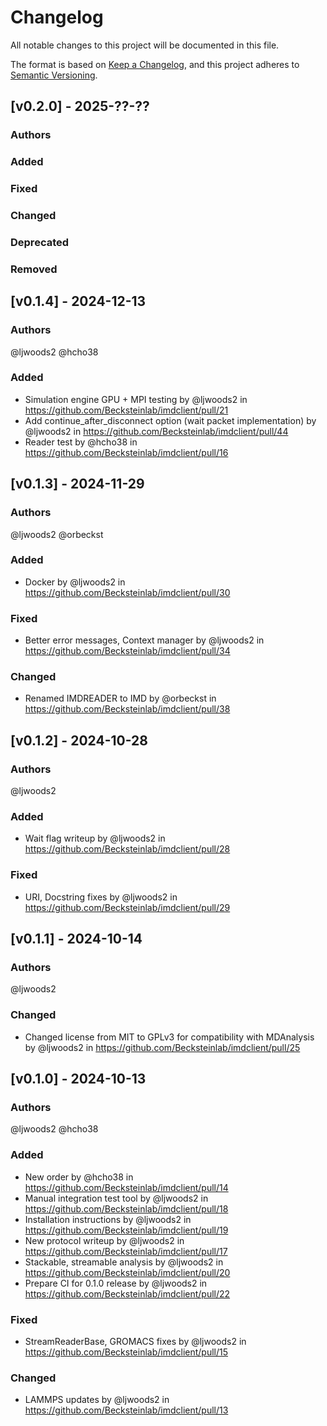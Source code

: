 # Changelog
All notable changes to this project will be documented in this file.

The format is based on [Keep a Changelog](https://keepachangelog.com/en/1.0.0/),
and this project adheres to [Semantic Versioning](https://semver.org/spec/v2.0.0.html).

<!--
The rules for this file:
  * entries are sorted newest-first.
  * summarize sets of changes - don't reproduce every git log comment here.
  * don't ever delete anything.
  * keep the format consistent:
    * do not use tabs but use spaces for formatting
    * 79 char width
    * YYYY-MM-DD date format (following ISO 8601)
  * accompany each entry with github issue/PR number (Issue #xyz)
-->

## [v0.2.0] - 2025-??-??

### Authors
<!-- GitHub usernames of contributors to this release -->

### Added
<!-- New added features -->

### Fixed
<!-- Bug fixes -->

### Changed
<!-- Changes in existing functionality -->

### Deprecated
<!-- Soon-to-be removed features -->

### Removed
<!-- Removed features -->



## [v0.1.4] - 2024-12-13

### Authors
<!-- GitHub usernames of contributors to this release -->
@ljwoods2 @hcho38

### Added
<!-- New added features -->
* Simulation engine GPU + MPI testing by @ljwoods2 in https://github.com/Becksteinlab/imdclient/pull/21
* Add continue_after_disconnect option (wait packet implementation) by @ljwoods2 in https://github.com/Becksteinlab/imdclient/pull/44
* Reader test by @hcho38 in https://github.com/Becksteinlab/imdclient/pull/16


## [v0.1.3] - 2024-11-29

### Authors
<!-- GitHub usernames of contributors to this release -->
@ljwoods2 @orbeckst

### Added
<!-- New added features -->
* Docker by @ljwoods2 in https://github.com/Becksteinlab/imdclient/pull/30

### Fixed
<!-- Bug fixes -->
* Better error messages, Context manager by @ljwoods2 in https://github.com/Becksteinlab/imdclient/pull/34

### Changed
<!-- Changes in existing functionality -->
* Renamed IMDREADER to IMD by @orbeckst in https://github.com/Becksteinlab/imdclient/pull/38


## [v0.1.2] - 2024-10-28

### Authors
<!-- GitHub usernames of contributors to this release -->
@ljwoods2

### Added
<!-- New added features -->
* Wait flag writeup by @ljwoods2 in https://github.com/Becksteinlab/imdclient/pull/28

### Fixed
<!-- Bug fixes -->
* URI, Docstring fixes by @ljwoods2 in https://github.com/Becksteinlab/imdclient/pull/29


## [v0.1.1] - 2024-10-14

### Authors
<!-- GitHub usernames of contributors to this release -->
@ljwoods2

### Changed
<!-- Changes in existing functionality -->
* Changed license from MIT to GPLv3 for compatibility with MDAnalysis by @ljwoods2 in https://github.com/Becksteinlab/imdclient/pull/25


## [v0.1.0] - 2024-10-13

### Authors
<!-- GitHub usernames of contributors to this release -->
@ljwoods2 @hcho38

### Added
<!-- New added features -->
* New order by @hcho38 in https://github.com/Becksteinlab/imdclient/pull/14
* Manual integration test tool by @ljwoods2 in https://github.com/Becksteinlab/imdclient/pull/18
* Installation instructions by @ljwoods2 in https://github.com/Becksteinlab/imdclient/pull/19
* New protocol writeup by @ljwoods2 in https://github.com/Becksteinlab/imdclient/pull/17
* Stackable, streamable analysis by @ljwoods2 in https://github.com/Becksteinlab/imdclient/pull/20
* Prepare CI for 0.1.0 release by @ljwoods2 in https://github.com/Becksteinlab/imdclient/pull/22

### Fixed
<!-- Bug fixes -->
* StreamReaderBase, GROMACS fixes by @ljwoods2 in https://github.com/Becksteinlab/imdclient/pull/15

### Changed
<!-- Changes in existing functionality -->
* LAMMPS updates by @ljwoods2 in https://github.com/Becksteinlab/imdclient/pull/13
